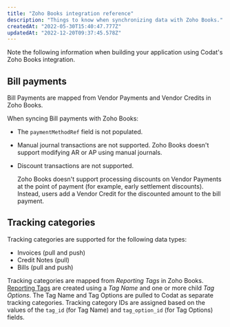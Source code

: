 ```yaml
---
title: "Zoho Books integration reference"
description: "Things to know when synchronizing data with Zoho Books."
createdAt: "2022-05-30T15:40:47.777Z"
updatedAt: "2022-12-20T09:37:45.578Z"
---
```


Note the following information when building your application using Codat's Zoho Books integration.

## Bill payments

Bill Payments are mapped from Vendor Payments and Vendor Credits in Zoho Books.

When syncing Bill payments with Zoho Books:

- The `paymentMethodRef` field is not populated.
- Manual journal transactions are not supported. Zoho Books doesn't support modifying AR or AP using manual journals.
- Discount transactions are not supported.

  Zoho Books doesn't support processing discounts on Vendor Payments at the point of payment (for example, early settlement discounts). Instead, users add a Vendor Credit for the discounted amount to the bill payment.

## Tracking categories

Tracking categories are supported for the following data types:

- Invoices (pull and push)
- Credit Notes (pull)
- Bills (pull and push)

Tracking categories are mapped from _Reporting Tags_ in Zoho Books. [Reporting Tags](https://www.zoho.com/uk/books/help/settings/reporting-tags.html) are created using a _Tag Name_ and one or more child _Tag Options_. The Tag Name and Tag Options are pulled to Codat as separate tracking categories. Tracking category IDs are assigned based on the values of the `tag_id` (for Tag Name) and `tag_option_id` (for Tag Options) fields.
